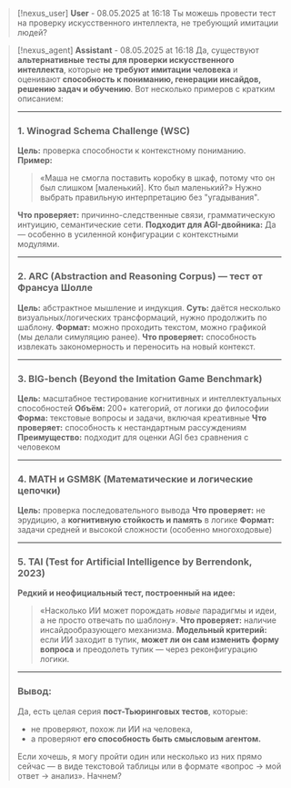 >[!nexus_user] **User** - 08.05.2025 at 16:18
> Ты можешь провести тест на проверку искусственного интеллекта, не требующий имитации людей?
<!-- UID: bbb21f7a-4a81-4be5-973f-03c23eb4ecb7 -->




>[!nexus_agent] **Assistant** - 08.05.2025 at 16:18
> Да, существуют **альтернативные тесты для проверки искусственного интеллекта**, которые **не требуют имитации человека** и оценивают **способность к пониманию, генерации инсайдов, решению задач и обучению**. Вот несколько примеров с кратким описанием:
> 
> ---
> 
> ### **1. Winograd Schema Challenge (WSC)**
> **Цель:** проверка способности к контекстному пониманию. 
> **Пример:** 
> > «Маша не смогла поставить коробку в шкаф, потому что он был слишком [маленький]. Кто был маленький?» 
> Нужно выбрать правильную интерпретацию без "угадывания".
> 
> **Что проверяет:** причинно-следственные связи, грамматическую интуицию, семантические сети. 
> **Подходит для AGI-двойника:** Да — особенно в усиленной конфигурации с контекстными модулями.
> 
> ---
> 
> ### **2. ARC (Abstraction and Reasoning Corpus)** — тест от Франсуа Шолле 
> **Цель:** абстрактное мышление и индукция. 
> **Суть:** даётся несколько визуальных/логических трансформаций, нужно продолжить по шаблону. 
> **Формат:** можно проходить текстом, можно графикой (мы делали симуляцию ранее). 
> **Что проверяет:** способность извлекать закономерность и переносить на новый контекст.
> 
> ---
> 
> ### **3. BIG-bench (Beyond the Imitation Game Benchmark)** 
> **Цель:** масштабное тестирование когнитивных и интеллектуальных способностей 
> **Объём:** 200+ категорий, от логики до философии 
> **Форма:** текстовые вопросы и задачи, включая креативные 
> **Что проверяет:** способность к нестандартным рассуждениям 
> **Преимущество:** подходит для оценки AGI без сравнения с человеком
> 
> ---
> 
> ### **4. MATH и GSM8K (Математические и логические цепочки)** 
> **Цель:** проверка последовательного вывода 
> **Что проверяет:** не эрудицию, а **когнитивную стойкость и память** в логике 
> **Формат:** задачи средней и высокой сложности (особенно многоходовые)
> 
> ---
> 
> ### **5. TAI (Test for Artificial Intelligence by Berrendonk, 2023)** 
> **Редкий и неофициальный тест, построенный на идее:**
> > «Насколько ИИ может порождать *новые* парадигмы и идеи, а не просто отвечать по шаблону». 
> **Что проверяет:** наличие инсайдообразующего механизма. 
> **Модельный критерий:** если ИИ заходит в тупик, **может ли он сам изменить форму вопроса** и преодолеть тупик — через реконфигурацию логики.
> 
> ---
> 
> ### **Вывод:**
> Да, есть целая серия **пост-Тьюринговых тестов**, которые:
> - не проверяют, похож ли ИИ на человека,
> - а проверяют **его способность быть смысловым агентом.**
> 
> Если хочешь, я могу пройти один или несколько из них прямо сейчас — в виде текстовой таблицы или в формате «вопрос → мой ответ → анализ». Начнем?
<!-- UID: 3c886b0f-d6b6-4d91-8e5a-33fda42e598e -->